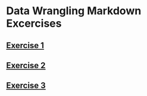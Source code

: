 # Data Wrangling Markdown Excercises
## [Exercise 1](https://github.com/Tomeksigma/pandas_exercises/blob/main/Exercise%201.ipynb)
## [Exercise 2](https://github.com/Tomeksigma/pandas_exercises/blob/main/Exercise%202.ipynb)
## [Exercise 3](https://github.com/Tomeksigma/pandas_exercises/blob/main/Exercise%203.ipynb)